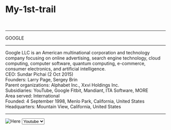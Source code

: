 # My-1st-trail
<br/>
<hr>
<ahref="https://google.com">GOOGLE</a>
<hr>
Google LLC is an American multinational corporation and technology company focusing on online advertising, search engine technology, cloud computing, computer software, quantum computing, e-commerce, consumer electronics, and artificial intelligence.<br/>
CEO: Sundar Pichai (2 Oct 2015)<br/>
Founders: Larry Page, Sergey Brin<br/>
Parent organizations: Alphabet Inc., Xxvi Holdings Inc.<br/>
Subsidiaries: YouTube, Google Fitbit, Mandiant, ITA Software, MORE<br/>
Area served: International<br/>
Founded: 4 September 1998, Menlo Park, California, United States<br/>
Headquarters: Mountain View, California, United States<br/>
<hr>
<img src="https://www.google.com/images/branding/googlelogo/2x/googlelogo_color_92x30dp.png"alt=Here you get">
<select name="Application">
 <option value="Youtube">Youtube</option>
  <option value="GPay">GPay</option>
 

